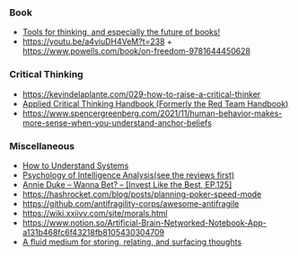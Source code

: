 ### Book

- [Tools for thinking, and especially the future of books!](https://twitter.com/Meaningness/status/1210309788141117440)
- https://youtu.be/a4viuDH4VeM?t=238 + https://www.powells.com/book/on-freedom-9781644450628

### Critical Thinking

- https://kevindelaplante.com/029-how-to-raise-a-critical-thinker
- [Applied Critical Thinking Handbook (Formerly the Red Team Handbook)](https://www.hsdl.org/?abstract&did=802233)
- https://www.spencergreenberg.com/2021/11/human-behavior-makes-more-sense-when-you-understand-anchor-beliefs

### Miscellaneous

- [How to Understand Systems](https://news.ycombinator.com/item?id=19832048)
- [Psychology of Intelligence Analysis(see the reviews first)](https://www.amazon.com/Psychology-Intelligence-Analysis-Richards-Heuer/dp/B0016OST3O)
- [Annie Duke – Wanna Bet? – [Invest Like the Best, EP.125]](http://investorfieldguide.com/annie)
- https://hashrocket.com/blog/posts/planning-poker-speed-mode
- https://github.com/antifragility-corps/awesome-antifragile
- https://wiki.xxiivv.com/site/morals.html
- https://www.notion.so/Artificial-Brain-Networked-Notebook-App-a131b468fc6f43218fb8105430304709
- [A fluid medium for storing, relating, and surfacing thoughts](https://github.com/paulbricman/conceptarium)
